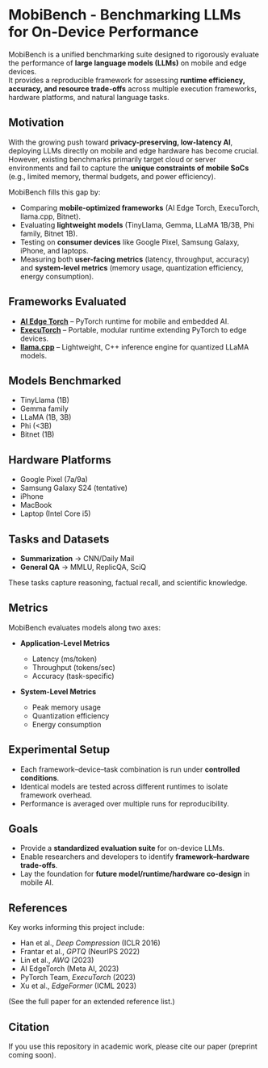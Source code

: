 # MobiBench - Benchmarking LLMs for On-Device Performance

MobiBench is a unified benchmarking suite designed to rigorously evaluate the performance of **large language models (LLMs)** on mobile and edge devices.  
It provides a reproducible framework for assessing **runtime efficiency, accuracy, and resource trade-offs** across multiple execution frameworks, hardware platforms, and natural language tasks.  


## Motivation

With the growing push toward **privacy-preserving, low-latency AI**, deploying LLMs directly on mobile and edge hardware has become crucial. However, existing benchmarks primarily target cloud or server environments and fail to capture the **unique constraints of mobile SoCs** (e.g., limited memory, thermal budgets, and power efficiency).  

MobiBench fills this gap by:
- Comparing **mobile-optimized frameworks** (AI Edge Torch, ExecuTorch, llama.cpp, Bitnet).  
- Evaluating **lightweight models** (TinyLlama, Gemma, LLaMA 1B/3B, Phi family, Bitnet 1B).  
- Testing on **consumer devices** like Google Pixel, Samsung Galaxy, iPhone, and laptops.  
- Measuring both **user-facing metrics** (latency, throughput, accuracy) and **system-level metrics** (memory usage, quantization efficiency, energy consumption).  


## Frameworks Evaluated

- **[AI Edge Torch](https://github.com/facebookresearch/ai-edge-torch)** – PyTorch runtime for mobile and embedded AI.  
- **[ExecuTorch](https://pytorch.org/executorch/)** – Portable, modular runtime extending PyTorch to edge devices.  
- **[llama.cpp](https://github.com/ggerganov/llama.cpp)** – Lightweight, C++ inference engine for quantized LLaMA models.


## Models Benchmarked

- TinyLlama (1B)
- Gemma family  
- LLaMA (1B, 3B)
- Phi (<3B)  
- Bitnet (1B) 

## Hardware Platforms

- Google Pixel (7a/9a)  
- Samsung Galaxy S24 (tentative)  
- iPhone 
- MacBook  
- Laptop (Intel Core i5)  


## Tasks and Datasets

- **Summarization** → CNN/Daily Mail  
- **General QA** → MMLU, ReplicQA, SciQ  

These tasks capture reasoning, factual recall, and scientific knowledge.  


## Metrics

MobiBench evaluates models along two axes:

- **Application-Level Metrics**  
  - Latency (ms/token)  
  - Throughput (tokens/sec)  
  - Accuracy (task-specific)  

- **System-Level Metrics**  
  - Peak memory usage  
  - Quantization efficiency  
  - Energy consumption
    
## Experimental Setup

- Each framework–device–task combination is run under **controlled conditions**.  
- Identical models are tested across different runtimes to isolate framework overhead.  
- Performance is averaged over multiple runs for reproducibility.  


## Goals

- Provide a **standardized evaluation suite** for on-device LLMs.  
- Enable researchers and developers to identify **framework–hardware trade-offs**.  
- Lay the foundation for **future model/runtime/hardware co-design** in mobile AI.  

## References

Key works informing this project include:  
- Han et al., *Deep Compression* (ICLR 2016)  
- Frantar et al., *GPTQ* (NeurIPS 2022)  
- Lin et al., *AWQ* (2023)  
- AI EdgeTorch (Meta AI, 2023)  
- PyTorch Team, *ExecuTorch* (2023)  
- Xu et al., *EdgeFormer* (ICML 2023)  

(See the full paper for an extended reference list.)  

## Citation
If you use this repository in academic work, please cite our paper (preprint coming soon).
